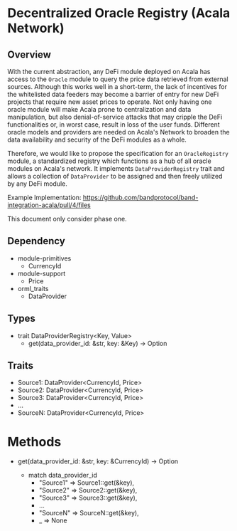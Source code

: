 # Decentralized Oracle Registry (Acala Network)

## Overview

With the current abstraction, any DeFi module deployed on Acala has access to the `Oracle` module to query the price data retrieved from external sources. Although this works well in a short-term, the lack of incentives for the whitelisted data feeders may become a barrier of entry for new DeFi projects that require new asset prices to operate. Not only having one oracle module will make Acala prone to centralization and data manipulation, but also denial-of-service attacks that may cripple the DeFi functionalities or, in worst case, result in loss of the user funds. Different oracle models and providers are needed on Acala's Network to broaden the data availability and security of the DeFi modules as a whole.

Therefore, we would like to propose the specification for an `OracleRegistry` module, a standardized registry which functions as a hub of all oracle modules on Acala's network. It implements `DataProviderRegistry` trait and allows a collection of `DataProvider` to be assigned and then freely utilized by any DeFi module.

Example Implementation: https://github.com/bandprotocol/band-integration-acala/pull/4/files

This document only consider phase one.

## Dependency

- module-primitives
  - CurrencyId
- module-support
  - Price
- orml_traits
  - DataProvider

## Types

- trait DataProviderRegistry<Key, Value>
  - get(data_provider_id: &str, key: &Key) -> Option<Value>


## Traits

- Source1: DataProvider<CurrencyId, Price>
- Source2: DataProvider<CurrencyId, Price>
- Source3: DataProvider<CurrencyId, Price>
- ...
- SourceN: DataProvider<CurrencyId, Price>

# Methods

- get(data_provider_id: &str, key: &CurrencyId) -> Option<Price>
    - match data_provider_id
      - "Source1" => Source1::get(&key),
      - "Source2" => Source2::get(&key),
      - "Source3" => Source3::get(&key),
      - ...
      - "SourceN" => SourceN::get(&key),
      - _ => None
